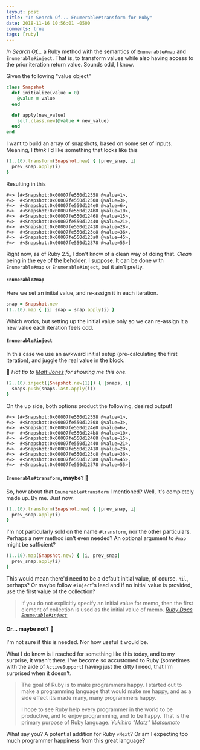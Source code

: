 ```yaml
---
layout: post
title: "In Search Of... Enumerable#transform for Ruby"
date: 2018-11-16 10:56:01 -0500
comments: true
tags: [ruby]
---
```


_In Search Of…_ a Ruby method with the semantics of `Enumerable#map` and `Enumerable#inject`.
That is, to transform values while also having access to the prior iteration return value.
Sounds odd, I know.

Given the following "value object"

```ruby
class Snapshot
  def initialize(value = 0)
    @value = value
  end

  def apply(new_value)
    self.class.new(@value + new_value)
  end
end
```

I want to build an array of snapshots, based on some set of inputs.
Meaning, I _think_ I'd like something that looks like this

```ruby
(1..10).transform(Snapshot.new) { |prev_snap, i|
  prev_snap.apply(i)
}
```

Resulting in this

``` irb
#=> [#<Snapshot:0x00007fe550d12558 @value=1>,
#=>  #<Snapshot:0x00007fe550d12508 @value=3>,
#=>  #<Snapshot:0x00007fe550d124e0 @value=6>,
#=>  #<Snapshot:0x00007fe550d124b8 @value=10>,
#=>  #<Snapshot:0x00007fe550d12468 @value=15>,
#=>  #<Snapshot:0x00007fe550d12440 @value=21>,
#=>  #<Snapshot:0x00007fe550d12418 @value=28>,
#=>  #<Snapshot:0x00007fe550d123c8 @value=36>,
#=>  #<Snapshot:0x00007fe550d123a0 @value=45>,
#=>  #<Snapshot:0x00007fe550d12378 @value=55>]
```

Right now, as of Ruby 2.5, I don't know of a clean way of doing that.
_Clean_ being in the eye of the beholder, I suppose.
It can be done with `Enumerable#map` or `Enumerable#inject`, but it ain't pretty.

<!-- more -->

#### `Enumerable#map`

Here we set an initial value, and re-assign it in each iteration.

```ruby
snap = Snapshot.new
(1..10).map { |i| snap = snap.apply(i) }
```

Which works, but setting up the initial value only so we can re-assign it a new value each iteration feels odd.

#### `Enumerable#inject`

In this case we use an awkward initial setup (pre-calculating the first iteration), and juggle the real value in the block.

🎩 _Hat tip to [Matt Jones](https://twitter.com/al2o3cr) for showing me this one._

```ruby
(2..10).inject([Snapshot.new(1)]) { |snaps, i|
  snaps.push(snaps.last.apply(i))
}
```

On the up side, both options product the following, desired output!

```irb
#=> [#<Snapshot:0x00007fe550d12558 @value=1>,
#=>  #<Snapshot:0x00007fe550d12508 @value=3>,
#=>  #<Snapshot:0x00007fe550d124e0 @value=6>,
#=>  #<Snapshot:0x00007fe550d124b8 @value=10>,
#=>  #<Snapshot:0x00007fe550d12468 @value=15>,
#=>  #<Snapshot:0x00007fe550d12440 @value=21>,
#=>  #<Snapshot:0x00007fe550d12418 @value=28>,
#=>  #<Snapshot:0x00007fe550d123c8 @value=36>,
#=>  #<Snapshot:0x00007fe550d123a0 @value=45>,
#=>  #<Snapshot:0x00007fe550d12378 @value=55>]
```

#### `Enumerable#transform`, maybe? 🤔

So, how about that `Enumerable#transform` I mentioned?
Well, it's completely made up.
By me.
Just now.

```ruby
(1..10).transform(Snapshot.new) { |prev_snap, i|
  prev_snap.apply(i)
}
```

I'm not particularly sold on the name `#transform`, nor the other particulars.
Perhaps a new method isn't even needed?
An optional argument to `#map` might be sufficient?

```ruby
(1..10).map(Snapshot.new) { |i, prev_snap|
  prev_snap.apply(i)
}
```

This would mean there'd need to be a default initial value, of course.
`nil`, perhaps?
Or maybe follow `#inject`'s lead and if no initial value is provided, use the first value of the collection?

> If you do not explicitly specify an initial value for memo, then the first element of collection is used as the initial value of memo.
> <cite>[Ruby Docs `Enumerable#inject`](http://ruby-doc.org/core-2.5.3/Enumerable.html#method-i-inject)</cite>

#### Or… maybe not? 🤷

I'm not sure if this is needed.
Nor how useful it would be.

What I do know is I reached for something like this today, and to my surprise, it wasn't there.
I've become so accustomed to Ruby (sometimes with the aide of `ActiveSupport`) having just the ditty I need, that I'm surprised when it doesn't.

> The goal of Ruby is to make programmers happy. I started out to make a programming language that would make me happy, and as a side effect it’s made many, many programmers happy.
>
> I hope to see Ruby help every programmer in the world to be productive, and to enjoy programming, and to be happy. That is the primary purpose of Ruby language.
> <cite>Yukihiro "Matz" Matsumoto</cite>

What say you?
A potential addition for Ruby `vNext`?
Or am I expecting too much programmer happiness from this great language?
